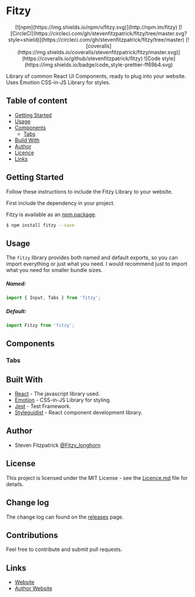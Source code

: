 # Fitzy

<p align="center">
[![npm](https://img.shields.io/npm/v/fitzy.svg)](http://npm.im/fitzy)
[![CircleCI](https://circleci.com/gh/stevenfitzpatrick/fitzy/tree/master.svg?style=shield)](https://circleci.com/gh/stevenfitzpatrick/fitzy/tree/master)
[![coveralls](https://img.shields.io/coveralls/stevenfitzpatrick/fitzy/master.svg)](https://coveralls.io/github/stevenfitzpatrick/fitzy)
![Code style](https://img.shields.io/badge/code_style-prettier-ff69b4.svg)
</p>

Library of common React UI Components, ready to plug into your website. Uses Emotion CSS-in-JS Library for styles.

## Table of content

* [Getting Started](#getting-started)
* [Usage](#usage)
* [Components](#components)
  * [Tabs](#tabs)
* [Build With](#build-with)
* [Author](#author)
* [Licence](#licence)
* [Links](#links)

## Getting Started

Follow these instructions to include the Fitzy Library to your website.

First include the dependency in your project.

Fitzy is available as an [npm package](https://www.npmjs.com/package/fitzy).

```bash
$ npm install fitzy --save
```

## Usage

The `fitzy` library provides both named and default exports, so you can import everything or just what you need. I would recommend just to import what you need for smaller bundle sizes.

##### Named:

```js
import { Input, Tabs } from 'fitzy';
```

##### Default:

```js
import Fitzy from 'fitzy';
```

## Components

### Tabs

## Built With

* [React](https://github.com/emotion-js/emotion) - The javascript library used.
* [Emotion](https://github.com/facebook/react) - CSS-in-JS Library for styling.
* [Jest](https://github.com/facebook/jest) - Test Framework.
* [Styleguidist](https://github.com/styleguidist/react-styleguidist) - React component development library.

## Author

* Steven Fitzpatrick [@Fitzy_longhorn](https://twitter.com/Fitzy_longhorn)

## License

This project is licensed under the MIT License - see the [Licence.md](Licence.md) file for details.

## Change log

The change log can found on the [releases](https://github.com/stevenfitzpatrick/fitzy/releases) page.

## Contributions

Feel free to contribute and submit pull requests.

## Links

* [Website](https://fitzy-ui.com)
* [Author Website](https://stevenfitzpatrick.io)
